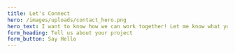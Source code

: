 ```yaml
---
title: Let's Connect
hero: /images/uploads/contact_hero.png
hero_text: I want to know how we can work together! Let me know what you need help with and I'll be in touch right away.
form_heading: Tell us about your project
form_button: Say Hello
---
```

